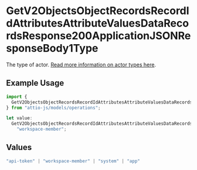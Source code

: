 # GetV2ObjectsObjectRecordsRecordIdAttributesAttributeValuesDataRecordsResponse200ApplicationJSONResponseBody1Type

The type of actor. [Read more information on actor types here](/docs/actors).

## Example Usage

```typescript
import {
  GetV2ObjectsObjectRecordsRecordIdAttributesAttributeValuesDataRecordsResponse200ApplicationJSONResponseBody1Type,
} from "attio-js/models/operations";

let value:
  GetV2ObjectsObjectRecordsRecordIdAttributesAttributeValuesDataRecordsResponse200ApplicationJSONResponseBody1Type =
    "workspace-member";
```

## Values

```typescript
"api-token" | "workspace-member" | "system" | "app"
```